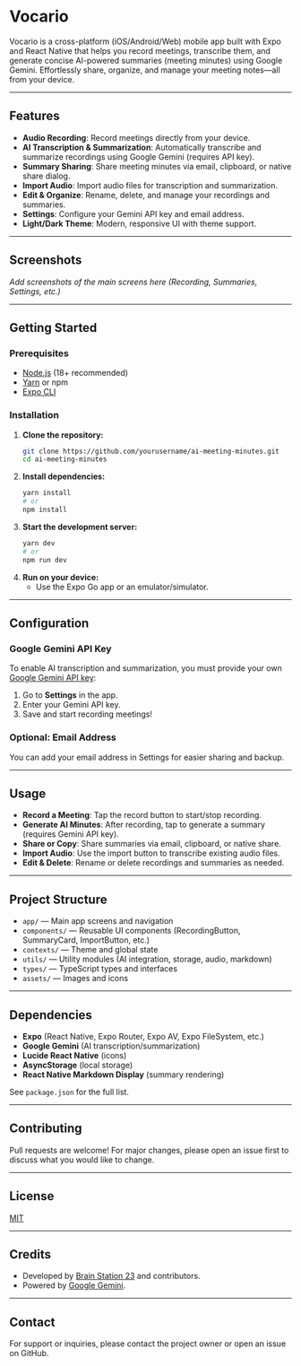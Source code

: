 # Vocario

Vocario is a cross-platform (iOS/Android/Web) mobile app built with Expo and React Native that helps you record meetings, transcribe them, and generate concise AI-powered summaries (meeting minutes) using Google Gemini. Effortlessly share, organize, and manage your meeting notes—all from your device.

---

## Features

- **Audio Recording**: Record meetings directly from your device.
- **AI Transcription & Summarization**: Automatically transcribe and summarize recordings using Google Gemini (requires API key).
- **Summary Sharing**: Share meeting minutes via email, clipboard, or native share dialog.
- **Import Audio**: Import audio files for transcription and summarization.
- **Edit & Organize**: Rename, delete, and manage your recordings and summaries.
- **Settings**: Configure your Gemini API key and email address.
- **Light/Dark Theme**: Modern, responsive UI with theme support.

---

## Screenshots

*Add screenshots of the main screens here (Recording, Summaries, Settings, etc.)*

---

## Getting Started

### Prerequisites
- [Node.js](https://nodejs.org/) (18+ recommended)
- [Yarn](https://yarnpkg.com/) or npm
- [Expo CLI](https://docs.expo.dev/get-started/installation/)

### Installation

1. **Clone the repository:**
   ```sh
   git clone https://github.com/yourusername/ai-meeting-minutes.git
   cd ai-meeting-minutes
   ```
2. **Install dependencies:**
   ```sh
   yarn install
   # or
   npm install
   ```
3. **Start the development server:**
   ```sh
   yarn dev
   # or
   npm run dev
   ```
4. **Run on your device:**
   - Use the Expo Go app or an emulator/simulator.

---

## Configuration

### Google Gemini API Key
To enable AI transcription and summarization, you must provide your own [Google Gemini API key](https://aistudio.google.com/app/apikey):

1. Go to **Settings** in the app.
2. Enter your Gemini API key.
3. Save and start recording meetings!

### Optional: Email Address
You can add your email address in Settings for easier sharing and backup.

---

## Usage

- **Record a Meeting**: Tap the record button to start/stop recording.
- **Generate AI Minutes**: After recording, tap to generate a summary (requires Gemini API key).
- **Share or Copy**: Share summaries via email, clipboard, or native share.
- **Import Audio**: Use the import button to transcribe existing audio files.
- **Edit & Delete**: Rename or delete recordings and summaries as needed.

---

## Project Structure

- `app/` — Main app screens and navigation
- `components/` — Reusable UI components (RecordingButton, SummaryCard, ImportButton, etc.)
- `contexts/` — Theme and global state
- `utils/` — Utility modules (AI integration, storage, audio, markdown)
- `types/` — TypeScript types and interfaces
- `assets/` — Images and icons

---

## Dependencies

- **Expo** (React Native, Expo Router, Expo AV, Expo FileSystem, etc.)
- **Google Gemini** (AI transcription/summarization)
- **Lucide React Native** (icons)
- **AsyncStorage** (local storage)
- **React Native Markdown Display** (summary rendering)

See `package.json` for the full list.

---

## Contributing

Pull requests are welcome! For major changes, please open an issue first to discuss what you would like to change.

---

## License

[MIT](LICENSE)

---

## Credits

- Developed by [Brain Station 23](https://brainstation-23.com) and contributors.
- Powered by [Google Gemini](https://aistudio.google.com/).

---

## Contact

For support or inquiries, please contact the project owner or open an issue on GitHub.
